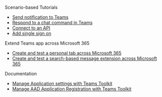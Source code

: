 Scenario-based Tutorials
* [Send notification to Teams](https://aka.ms/teamsfx-send-notification)
* [Respond to a chat command in Teams](https://aka.ms/teamsfx-create-command)
* [Connect to an API](https://aka.ms/teamsfx-connect-api)
* [Add single sign on](https://aka.ms/teamsfx-add-sso)

Extend Teams app across Microsoft 365
* [Create and test a personal tab across Microsoft 365](https://github.com/OfficeDev/TeamsFx/wiki/Create-and-debug-a-personal-tab-across-Microsoft-365)
* [Create and test a search-based message extension across Microsoft 365](https://github.com/OfficeDev/TeamsFx/wiki/Create-and-debug-a-search-based-message-extension-across-Microsoft-365)

Documentation
* [Manage Application settings with Teams Toolkit](https://aka.ms/teamsfx-add-appsettings)
* [Manage AAD Application Registration with Teams Toolkit](https://aka.ms/teamsfx-aad-manifest)
